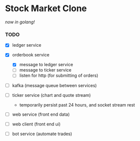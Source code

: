 # Stock Market Clone

_now in golang!_

### TODO
- [x] ledger service  
- [x] orderbook service  
  - [x] message to ledger service  
  - [ ] message to ticker service  
  - [ ] listen for http (for submitting of orders)

- [ ] kafka (message queue between services)  

- [ ] ticker service (chart and quote stream)  
  - temporarily persist past 24 hours, and socket stream rest

- [ ] web service (front end data)  
- [ ] web client (front end ui)  
- [ ] bot service (automate trades)  

